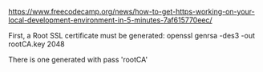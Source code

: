 https://www.freecodecamp.org/news/how-to-get-https-working-on-your-local-development-environment-in-5-minutes-7af615770eec/

First, a Root SSL certificate must be generated:
    openssl genrsa -des3 -out rootCA.key 2048

There is one generated with pass 'rootCA'

